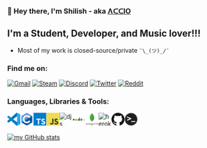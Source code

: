 <!-- 👋 Hey, I’m **Shilish**

Most of my work is private ^\_^

Find some of my socials here

https://shilish.github.io/Shilish/ -->

### 👋 Hey there, I'm **Shilish** - aka [ɅᑕᑕIO][site]

## I'm a Student, Developer, and Music lover!!!

- Most of my work is closed-source/private `¯\_(ツ)_/¯`

### Find me on:

[![Gmail](https://img.shields.io/badge/Gmail-D14836?style=for-the-badge&logo=gmail&logoColor=white)][mail]
[![Steam](https://img.shields.io/badge/steam-%23000000.svg?style=for-the-badge&logo=steam&logoColor=white)][steam]
[![Discord](https://img.shields.io/badge/%C9%85%E1%91%95%E1%91%95IO-%237289DA.svg?style=for-the-badge&logo=discord&logoColor=white)][discord]
[![Twitter](https://img.shields.io/badge/Twitter-%231DA1F2.svg?style=for-the-badge&logo=Twitter&logoColor=white)][twitter]
[![Reddit](https://img.shields.io/badge/Reddit-FF4500?style=for-the-badge&logo=reddit&logoColor=white)][reddit]

### Languages, Libraries & Tools:

[<img align="left" alt="vsc" width="30" height="30" src="https://raw.githubusercontent.com/github/explore/80688e429a7d4ef2fca1e82350fe8e3517d3494d/topics/visual-studio-code/visual-studio-code.png" />][rr]
[<img align="left" alt="C" width="30" height="30" src="https://raw.githubusercontent.com/devicons/devicon/master/icons/c/c-original.svg" />][rr]
[<img align="left" alt="ts" width="30" height="30" src="https://raw.githubusercontent.com/devicons/devicon/master/icons/typescript/typescript-original.svg" />][rr]
[<img align="left" alt="js" width="30" height="30" src="https://raw.githubusercontent.com/devicons/devicon/master/icons/javascript/javascript-original.svg" />][rr]
[<img align="left" alt="djs" width="30" height="30" src="https://discordjs.guide/meta-image.png" />][rr]
[<img align="left" alt="nodejs" width="30" height="30" src="https://raw.githubusercontent.com/devicons/devicon/master/icons/nodejs/nodejs-original-wordmark.svg" />][rr]
[<img align="left" alt="mongo" width="30" height="30" src="https://raw.githubusercontent.com/devicons/devicon/master/icons/mongodb/mongodb-original-wordmark.svg" />][rr]
[<img align="left" alt="heroku" width="30" height="30" src="https://www.vectorlogo.zone/logos/heroku/heroku-icon.svg" />][rr]
[<img align="left" alt="github" width="30" height="30" src="https://raw.githubusercontent.com/github/explore/78df643247d429f6cc873026c0622819ad797942/topics/github/github.png" />][rr]
[<img align="left" alt="terminal" width="30" height="30" src="https://raw.githubusercontent.com/github/explore/80688e429a7d4ef2fca1e82350fe8e3517d3494d/topics/terminal/terminal.png" />][rr]

<!-- [<img align="left" alt="" width="40" height="40" src="" />][rr] -->

<br />
<br>

[![my GitHub stats](https://readme-stats-acc.vercel.app/api?username=shilish)][rr]

[site]: https://shilish.github.io/Shilish/
[github]: https://github.com/Shilish
[mail]: mailto:shilishvatsin@gmail.com
[steam]: https://steamcommunity.com/id/accio15/
[discord]: https://discord.com/invite/3T4zPr9
[twitter]: https://twitter.com/_shilish_
[reddit]: https://www.reddit.com/user/Alpha_1_5
[rr]: https://www.youtube.com/watch?v=dQw4w9WgXcQ
